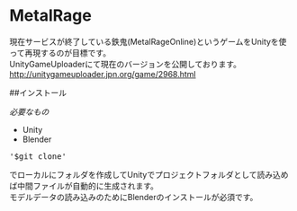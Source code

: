 # MetalRage

現在サービスが終了している鉄鬼(MetalRageOnline)というゲームをUnityを使って再現するのが目標です。  
UnityGameUploaderにて現在のバージョンを公開しております。  
http://unitygameuploader.jpn.org/game/2968.html    


##インストール    

*必要なもの*  
* Unity  
* Blender    

<pre>
'$git clone'
</pre>
でローカルにフォルダを作成してUnityでプロジェクトフォルダとして読み込めば中間ファイルが自動的に生成されます。  
モデルデータの読み込みのためにBlenderのインストールが必須です。
